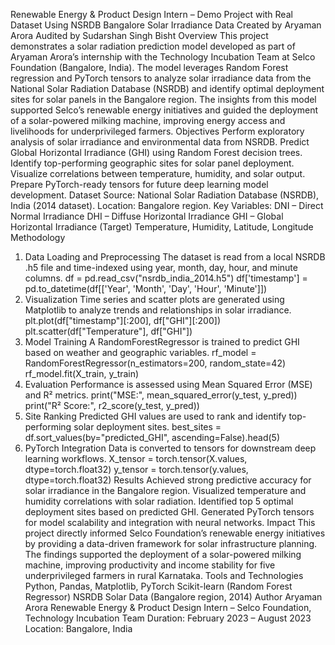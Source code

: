 Renewable Energy & Product Design Intern – Demo Project with Real Dataset
Using NSRDB Bangalore Solar Irradiance Data
Created by Aryaman Arora
Audited by Sudarshan Singh Bisht
Overview
This project demonstrates a solar radiation prediction model developed as part of Aryaman Arora’s internship with the Technology Incubation Team at Selco Foundation (Bangalore, India).
The model leverages Random Forest regression and PyTorch tensors to analyze solar irradiance data from the National Solar Radiation Database (NSRDB) and identify optimal deployment sites for solar panels in the Bangalore region.
The insights from this model supported Selco’s renewable energy initiatives and guided the deployment of a solar-powered milking machine, improving energy access and livelihoods for underprivileged farmers.
Objectives
Perform exploratory analysis of solar irradiance and environmental data from NSRDB.
Predict Global Horizontal Irradiance (GHI) using Random Forest decision trees.
Identify top-performing geographic sites for solar panel deployment.
Visualize correlations between temperature, humidity, and solar output.
Prepare PyTorch-ready tensors for future deep learning model development.
Dataset
Source: National Solar Radiation Database (NSRDB), India (2014 dataset).
Location: Bangalore region.
Key Variables:
DNI – Direct Normal Irradiance
DHI – Diffuse Horizontal Irradiance
GHI – Global Horizontal Irradiance (Target)
Temperature, Humidity, Latitude, Longitude
Methodology
1. Data Loading and Preprocessing
The dataset is read from a local NSRDB .h5 file and time-indexed using year, month, day, hour, and minute columns.
df = pd.read_csv("nsrdb_india_2014.h5")
df['timestamp'] = pd.to_datetime(df[['Year', 'Month', 'Day', 'Hour', 'Minute']])
2. Visualization
Time series and scatter plots are generated using Matplotlib to analyze trends and relationships in solar irradiance.
plt.plot(df["timestamp"][:200], df["GHI"][:200])
plt.scatter(df["Temperature"], df["GHI"])
3. Model Training
A RandomForestRegressor is trained to predict GHI based on weather and geographic variables.
rf_model = RandomForestRegressor(n_estimators=200, random_state=42)
rf_model.fit(X_train, y_train)
4. Evaluation
Performance is assessed using Mean Squared Error (MSE) and R² metrics.
print("MSE:", mean_squared_error(y_test, y_pred))
print("R² Score:", r2_score(y_test, y_pred))
5. Site Ranking
Predicted GHI values are used to rank and identify top-performing solar deployment sites.
best_sites = df.sort_values(by="predicted_GHI", ascending=False).head(5)
6. PyTorch Integration
Data is converted to tensors for downstream deep learning workflows.
X_tensor = torch.tensor(X.values, dtype=torch.float32)
y_tensor = torch.tensor(y.values, dtype=torch.float32)
Results
Achieved strong predictive accuracy for solar irradiance in the Bangalore region.
Visualized temperature and humidity correlations with solar radiation.
Identified top 5 optimal deployment sites based on predicted GHI.
Generated PyTorch tensors for model scalability and integration with neural networks.
Impact
This project directly informed Selco Foundation’s renewable energy initiatives by providing a data-driven framework for solar infrastructure planning.
The findings supported the deployment of a solar-powered milking machine, improving productivity and income stability for five underprivileged farmers in rural Karnataka.
Tools and Technologies
Python, Pandas, Matplotlib, PyTorch
Scikit-learn (Random Forest Regressor)
NSRDB Solar Data (Bangalore region, 2014)
Author
Aryaman Arora
Renewable Energy & Product Design Intern – Selco Foundation, Technology Incubation Team
Duration: February 2023 – August 2023
Location: Bangalore, India
